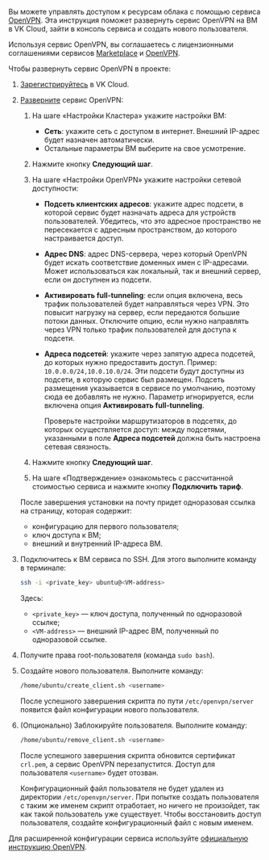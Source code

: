 Вы можете управлять доступом к ресурсам облака с помощью сервиса [OpenVPN](https://msk.cloud.vk.com/app/mcs3723876490/services/marketplace/v2/apps/service/11bd457f-5006-4a5e-9aa3-e07586a487c2/v1_test/info/). Эта инструкция поможет развернуть сервис OpenVPN на ВМ в VK Cloud, зайти в консоль сервиса и создать нового пользователя.

Используя сервис OpenVPN, вы соглашаетесь с лицензионными соглашениями сервисов [Marketplace](/ru/additionals/start/legal/marketplace) и [OpenVPN](https://openvpn.net/legal/).

Чтобы развернуть сервис OpenVPN в проекте:

1. [Зарегистрируйтесь](/ru/additionals/start/account-registration) в VK Cloud.
1. [Разверните](../../instructions/pr-instance-add/) сервис OpenVPN:

   1. На шаге «Настройки Кластера» укажите настройки ВМ:

      - **Сеть**: укажите сеть с доступом в интернет. Внешний IP-адрес будет назначен автоматически.
      - Остальные параметры ВМ выберите на свое усмотрение.

   1. Нажмите кнопку **Следующий шаг**.
   1. На шаге «Настройки OpenVPN» укажите настройки сетевой доступности:

      - **Подсеть клиентских адресов**: укажите адрес подсети, в которой сервис будет назначать адреса для устройств пользователей. Убедитесь, что это адресное пространство не пересекается с адресным пространством, до которого настраивается доступ.
      - **Адрес DNS**: адрес DNS-сервера, через который OpenVPN будет искать соответствие доменных имен с IP-адресами. Может использоваться как локальный, так и внешний сервер, если он доступнен из подсети.
      - **Активировать full-tunneling**: если опция включена, весь трафик пользователей будет направляться через VPN. Это повысит нагрузку на сервер, если передаются большие потоки данных. Отключите опцию, если нужно направлять через VPN только трафик пользователей для доступа к подсети.
      - **Адреса подсетей**: укажите через запятую адреса подсетей, до которых нужно предоставить доступ. Пример: `10.0.0.0/24,10.0.10.0/24`. Эти подсети будут доступны из подсети, в которую сервис был размещен. Подсеть размещения указывается в сервисе по умолчанию, поэтому сюда ее добавлять не нужно. Параметр игнорируется, если включена опция **Активировать full-tunneling**.

         <warn>

         Проверьте настройки маршрутизаторов в подсетях, до которых осуществляется доступ: между подсетями, указанными в поле **Адреса подсетей** должна быть настроена сетевая связность.

         </warn>

   1. Нажмите кнопку **Следующий шаг**.
   1. На шаге «Подтверждение» ознакомьтесь с рассчитанной стоимостью сервиса и нажмите кнопку **Подключить тариф**.

   После завершения установки на почту придет одноразовая ссылка на страницу, которая содержит:

   - конфигурацию для первого пользователя;
   - ключ доступа к ВМ;
   - внешний и внутренний IP-адреса ВМ.

1. Подключитесь к ВМ сервиса по SSH. Для этого выполните команду в терминале:

   ```bash
   ssh -i <private_key> ubuntu@<VM-address>
   ```

   Здесь:

   - `<private_key>` — ключ доступа, полученный по одноразовой ссылке;
   - `<VM-address>` — внешний IP-адрес ВМ, полученный по одноразовой ссылке.

1. Получите права root-пользователя (команда `sudo bash`).
1. Создайте нового пользователя. Выполните команду:

   ```bash
   /home/ubuntu/create_client.sh <username>
   ```

   После успешного завершения скрипта по пути `/etc/openvpn/server` появится файл конфигурации нового пользователя.
1. (Опционально) Заблокируйте пользователя. Выполните команду:

   ```bash
   /home/ubuntu/remove_client.sh <username>
   ```

   После успешного завершения скрипта обновится сертификат `crl.pem`, а сервис OpenVPN перезапустится. Доступ для пользователя `<username>` будет отозван.

   Конфигурационный файл пользователя не будет удален из директории `/etc/openvpn/server`. При попытке создать пользователя с таким же именем скрипт отработает, но ничего не произойдет, так как такой пользователь уже существует. Чтобы восстановить доступ пользователя, создайте конфигурационный файл с новым именем.

<info>

Для расширенной конфигурации сервиса используйте [официальную инструкцию OpenVPN](https://openvpn.net/access-server-manual/introduction/).

</info>
